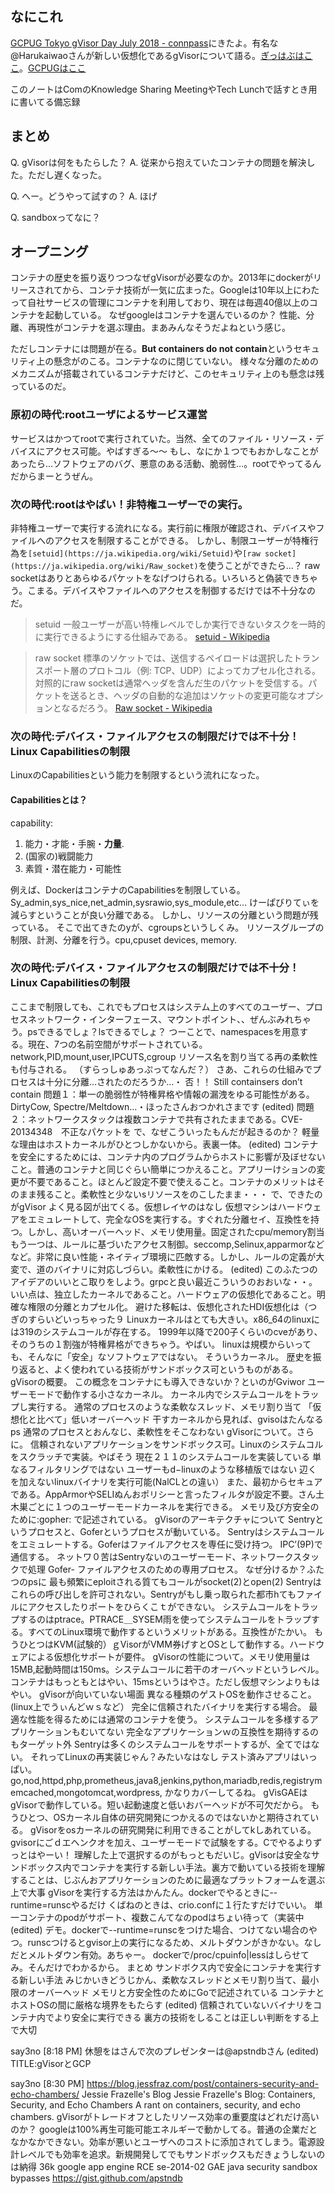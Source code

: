 ## なにこれ
[GCPUG Tokyo gVisor Day July 2018 - connpass](https://gcpug-tokyo.connpass.com/event/90909/)にきたよ。有名な@Harukaiwaoさんが新しい仮想化であるgVisorについて語る。[ぎっはぶはここ](https://github.com/google/gvisor)。[GCPUGはここ](https://gcpug.jp/)

このノートはComのKnowledge Sharing MeetingやTech Lunchで話すとき用に書いてる備忘録

## まとめ
Q. gVisorは何をもたらした？
A. 従来から抱えていたコンテナの問題を解決した。ただし遅くなった。

Q. へー。どうやって試すの？
A. ほげ

Q. sandboxってなに？

## オープニング

コンテナの歴史を振り返りつつなぜgVisorが必要なのか。2013年にdockerがリリースされてから、コンテナ技術が一気に広まった。Googleは10年以上にわたって自社サービスの管理にコンテナを利用しており、現在は毎週40億以上のコンテナを起動している。
なぜgoogleはコンテナを選んでいるのか？
性能、分離、再現性がコンテナを選ぶ理由。まあみんなそうだよねという感じ。

ただしコンテナには問題が在る。**But containers do not contain**というセキュリティ上の懸念がのこる。コンテナなのに閉じていない。
様々な分離のためのメカニズムが搭載されているコンテナだけど、このセキュリティ上のも懸念は残っているのだ。

### 原初の時代:rootユーザによるサービス運営

サービスはかつてrootで実行されていた。当然、全てのファイル・リソース・デバイスにアクセス可能。やばすぎる〜〜
もし、なにか１つでもおかしなことがあったら…ソフトウェアのバグ、悪意のある活動、脆弱性…。rootでやってるんだからまーとうぜん。

### 次の時代:rootはやばい！非特権ユーザーでの実行。
非特権ユーザーで実行する流れになる。実行前に権限が確認され、デバイスやファイルへのアクセスを制限することができる。
しかし、制限ユーザーが特権行為を`[setuid](https://ja.wikipedia.org/wiki/Setuid)`や`[raw socket](https://ja.wikipedia.org/wiki/Raw_socket)`を使うことができたら…？
raw socketはありとあらゆるパケットをなげつけられる。いろいろと偽装できちゃう。こまる。デバイスやファイルへのアクセスを制御するだけでは不十分なのだ。

>setuid
>一般ユーザーが高い特権レベルでしか実行できないタスクを一時的に実行できるようにする仕組みである。
>[setuid - Wikipedia](https://ja.wikipedia.org/wiki/Setuid)

>raw socket
>標準のソケットでは、送信するペイロードは選択したトランスポート層のプロトコル（例: TCP、UDP）によってカプセル化される。 対照的にraw socketは通常ヘッダを含んだ生のパケットを受信する。パケットを送るとき、ヘッダの自動的な追加はソケットの変更可能なオプションとなるだろう。
>[Raw socket - Wikipedia](https://ja.wikipedia.org/wiki/Raw_socket)


### 次の時代:デバイス・ファイルアクセスの制限だけでは不十分！Linux Capabilitiesの制限

LinuxのCapabilitiesという能力を制限するという流れになった。

#### Capabilitiesとは？
capability:
  1. 能力・才能・手腕・**力量**.
  2. (国家の)戦闘能力
  3. 素質・潜在能力・可能性


例えば、DockerはコンテナのCapabilitiesを制限している。
Sy_admin,sys_nice,net_admin,sysrawio,sys_module,etc…
けーぱびりてぃを減らすということが良い分離である。
しかし、リソースの分離という問題が残っている。
そこで出てきたのyが、cgroupsというしくみ。
リソースグループの制限、計測、分離を行う。cpu,cpuset devices, memory.



### 次の時代:デバイス・ファイルアクセスの制限だけでは不十分！Linux Capabilitiesの制限
ここまで制限しても、これでもプロセスはシステム上のすべてのユーザー、プロセスネットワーク・インターフェース、マウントポイント、、ぜんぶみれちゃう。psできるでしょ？lsできるでしょ？
つーことで、namespacesを用意する。現在、7つの名前空間がサポートされている。network,PID,mount,user,IPCUTS,cgroup
リソース名を割り当てる再の柔軟性も付与される。
（すらっしゅあっぷってなんだ？）
さあ、これらの仕組みでプロセスは十分に分離…されたのだろうか…・
否！！
Still containsers don’t contain
問題１：単一の脆弱性が特権昇格や情報の漏洩をゆる可能性がある。DirtyCow, Spectre/Meltdown…・ほったさんおつかれさまです (edited)
問題２：ネットワークスタックは複数コンテナで共有されたままである。CVE-20134348　不正なパケットを
で、なぜこういったもんだが起きるのか？
軽量な理由はホストカーネルがひとつしかないから。表裏一体。 (edited)
コンテナを安全にするためには、コンテナ内のプログラムからホストに影響が及ぼせないこと。普通のコンテナと同じぐらい簡単につかえること。アプリーけションの変更が不要であること。ほとんど設定不要で使えること。コンテナのメリットはそのまま残ること。柔軟性と少ないsリソースをのこしたまま・・・
で、できたのがgVisor
よく見る図が出てくる。仮想レイヤのはなし
仮想マシンはハードウェアをエミュレートして、完全なOSを実行する。すぐれた分離セイ、互換性を持つ。しかし、高いオーバーヘッド、メモリ使用量。固定されたcpu/memory割当
もう一つは、ルールに基づいたアクセス制御。seccomp,Selinux,apparmorなどなど。非常に良い性能・ネイティブ環境に匹敵する。しかし、ルールの定義が大変で、道のバイナリに対応しづらい。柔軟性にかける。 (edited)
このふたつのアイデアのいいとこ取りをしよう。grpcと良い最近こういうのおおいな・・。
いい点は、独立したカーネルであること。ハードウェアの仮想化であること。明確な権限の分離とカプセル化。
避けた移転は、仮想化されたHDI仮想化は（つぎのすらいどいっちゃった９
Linuxカーネルはとても大きい。x86_64のlinuxには319のシステムコールが存在する。
1999年以降で200子くらいのcveがあり、そのうちの１割強が特権昇格ができちゃう。やばい。
linuxは規模からいっても、そんなに「安全」なソフトウェアではない。
そういうカーネル。
歴史を振り返ると、よく使われている技術がサンドボックス可というものがある。
gVisorの概要。
この概念をコンテナにも導入できないか？といのがGviwor
ユーザーモードで動作する小さなカーネル。
カーネル内でシステムコールをトラップし実行する。
通常のプロセスのような柔軟なスレッド、メモリ割り当て
「仮想化と比べて」低いオーバーヘッド
干すカーネルから見れば、gvisoはたんなるps
通常のプロセスとおんなじ、柔軟性をそこなわない
gVisorについて。さらに。
信頼されないアプリケーションをサンドボックス可。Linuxのシステムコルをスクラッチで実装。やばそう
現在２１１のシステムコールを実装している
単なるフィルタリングではない
ユーザーもd−linuxのような移植版ではない
辺くを加えないlinuxバイナリを実行可能(NalCLとの違い）
また、最初からセキュアである。AppArmorやSELIぬんおポリシーと言ったフィルタが設定不要。さん土木巣ごとに１つのユーザーモードカーネルを実行できる。
メモリ及び方安全のために:gopher: で記述されている。
gVisorのアーキテクチャについて
Sentryというプロセスと、Goferというプロセスが動いている。
Sentryはシステムコールをエミュレートする。Goferはファイルアクセスを専任に受け持つ。
IPC’(9P)で通信する。
ネットワ０苦はSentryないのユーザーモード、ネットワークスタックで処理
Gofer- ファイルアクセスのための専用プロセス。
なぜ分けるか？ふたつのpsに
最も頻繁にeploitされる質てもコールがsocket(2)とopen(2)
Sentryはこれらの呼び出しを許可されない。Sentryがもし乗っ取られた都市hてもファイルにアクセスしたりポートをひらくこｔができない。
システムコールをトラップするのはptrace。PTRACE＿SYSEM雨を使ってシステムコールをトラップする。すべてのLinux環境で動作するというメリットがある。互換性がたかい。
もうひとつはKVM(試験的）ｇVisorがVMM券げすとOSとして動作する。ハードウェアによる仮想化サポートが要件。
gVisorの性能について。メモリ使用量は15MB,起動時間は150ms。システムコールに若干のオーバヘッドというレベル。
コンテナはもっともとはやい、15msというはやさ。ただし仮想マシンよりもはやい。
gVisorが向いていない場面
異なる種類のゲストOSを動作させること。(linux上でうぃんどｗｓなど）
完全に信頼されたバイナリを実行する場合。
最適な性能を得るためには通常のコンテナを使う。
システムコールを多様するアプリケーションもむいてない
完全なアプリケーションｗの互換性を期待するのもターゲット外
Sentryは多くのシステムコールをサポートするが、全てではない。
それってLinuxの再実装じゃん？みたいなはなし
テスト済みアプリはいっぱい。go,nod,httpd,php,prometheus,java8,jenkins,python,mariadb,redis,registrymemcached,mongotomcat,wordpress,
かなりカバーしてるね。
gVisGAEはgVisorで動作している。短い起動速度と低いおバーヘッドが不可欠だから。
もうひとつ、OSカーネル自体の研究開発につかえるのではないかと期待されている。
gVisorをosカーネルの研究開発に利用できることがしてkしあれている。gvisorにごｄエヘンクオを加え、ユーザーモードで試験をする。Cでやるよりずっとはやーい！
理解した上で選択するのがもっともだいじ。gVisorは安全なサンドボックス内でコンテナを実行する新しい手法。裏方で動いている技術を理解することは、じぶんおアプリケーションのために最適なプラットフォームを選ぶ上で大事
gVisorを実行する方法はかんたん。dockerでやるときに--runtime=runscやるだけ
くばねのときは、crio.confに１行たすだけでいい。
単一コンテナのpodがサポート、複数こんてなのpodはちょい待って（実装中 (edited)
デモ。dockerで--runtime=runscをつけた場合、つけてない場合のやつ。runscつけるとgvisor上の実行になるため、メルトダウンがきかない。なしだとメルトダウン有効。あちゃー。
dockerで/proc/cpuinfo|lessはしらせてみ。そんだけでわかるから。
まとめ
サンドボクス内で安全にコンテナを実行する新しい手法
みじかいきどうじかん、柔軟なスレッドとメモリ割り当て、最小限のオーバーヘッド
メモリと方安全性のためにGoで記述されている
コンテナとホストOSの間に厳格な境界をもたらす (edited)
信頼されていないバイナリをコンテナ内でより安全に実行できる
裏方の技術をしることは正しい判断をする上で大切

say3no [8:18 PM]
休憩をはさんで次のプレゼンターは@apstndbさん (edited)
TITLE:gVisorとGCP

say3no [8:30 PM]
https://blog.jessfraz.com/post/containers-security-and-echo-chambers/
Jessie Frazelle's Blog
Jessie Frazelle's Blog: Containers, Security, and Echo Chambers
A rant on containers, security, and echo chambers.
gVisorがトレードオフとしたリソース効率の重要度はどれだけ高いのか？
googleは100%再生可能可能エネルギーで動かしてる。普通の企業だとなかなかできない。効率が悪いとユーザへのコストに添加されてしまう。電源設計レベルでも効率を追求。新規開発してでもサンドボックスもだきょうしないのは納得
36k google app engine RCE
se-2014-02 GAE java security sandbox bypasses
https://gist.github.com/apstndb

